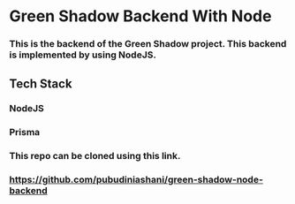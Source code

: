 # Green Shadow Backend With Node

### This is the backend of the Green Shadow project. This backend is implemented by using NodeJS.

## Tech Stack 

### NodeJS 
### Prisma 

### This repo can be cloned using this link.
### https://github.com/pubudiniashani/green-shadow-node-backend
